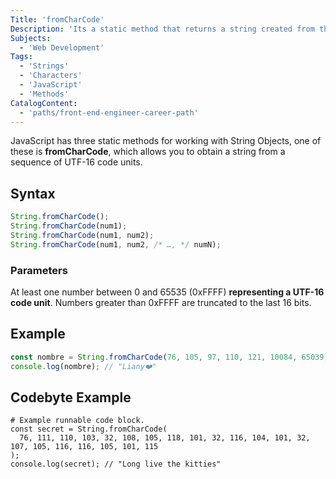 ```yaml
---
Title: 'fromCharCode'
Description: 'Its a static method that returns a string created from the specified sequence of UTF-16 code units.'
Subjects:
  - 'Web Development'
Tags:
  - 'Strings'
  - 'Characters'
  - 'JavaScript'
  - 'Methods'
CatalogContent:
  - 'paths/front-end-engineer-career-path'
---
```


JavaScript has three static methods for working with String Objects, one of these is **fromCharCode**, which allows you to obtain a string from a sequence of UTF-16 code units.

## Syntax

```javascript
String.fromCharCode();
String.fromCharCode(num1);
String.fromCharCode(num1, num2);
String.fromCharCode(num1, num2, /* …, */ numN);
```

### Parameters

At least one number between 0 and 65535 (0xFFFF) **representing a UTF-16 code unit**. Numbers greater than 0xFFFF are truncated to the last 16 bits.

## Example

```javascript
const nombre = String.fromCharCode(76, 105, 97, 110, 121, 10084, 65039);
console.log(nombre); // "Liany❤️"
```

## Codebyte Example

```codebyte/javascript
# Example runnable code block.
const secret = String.fromCharCode(
  76, 111, 110, 103, 32, 108, 105, 118, 101, 32, 116, 104, 101, 32, 107, 105, 116, 116, 105, 101, 115
);
console.log(secret); // "Long live the kitties"

```
